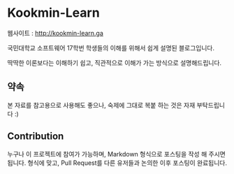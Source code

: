 # Kookmin-Learn

웹사이트 : http://kookmin-learn.ga

국민대학교 소프트웨어 17학번 학생들의 이해를 위해서 쉽게 설명된 블로그입니다.

딱딱한 이론보다는 이해하기 쉽고, 직관적으로 이해가 가는 방식으로 설명해드립니다.

## 약속

본 자료를 참고용으로 사용해도 좋으나, 숙제에 그대로 복붙 하는 것은 자재 부탁드립니다 :)

## Contribution
누구나 이 프로젝트에 참여가 가능하며, Markdown 형식으로 포스팅을 작성 해 주시면 됩니다. 형식에 맞고, Pull Request를 다른 유저들과 논의한 이후 포스팅이 완료됩니다.
